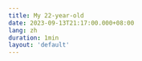 ```yaml
---
title: My 22-year-old
date: 2023-09-13T21:17:00.000+08:00
lang: zh
duration: 1min
layout: 'default'
---
```


<Title />

我好像还没做好准备，就要迎来22岁的生日了。挺纳闷的，就像谁推了我一把。

我还是会被一些小事情所影响，依然再说反话，还是那个遇到挫折就想着逃避的小屁孩。

我经常不相信自己已经二十多岁了，同龄人都已经谈婚论嫁，买车买房。好像只有我还在停滞不前。我这迷茫又焦虑的二十二岁，好像我一直都活在自我的否定之中。我认为我的二十多岁已经是看山河大海，看落日余晖，但是这一切都是我在寻找自己的路上。
